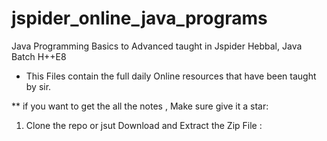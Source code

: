 # jspider_online_java_programs
Java Programming Basics to Advanced taught in Jspider Hebbal, Java Batch H++E8 

* This Files contain the full daily Online resources that have been taught by sir.

** if you want to get the all the notes , Make sure give it a star: 

1. Clone the repo or jsut Download and Extract the Zip File :


